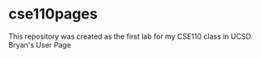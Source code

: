 # cse110pages
This repository was created as the first lab for my CSE110 class in UCSD.
Bryan's User Page
